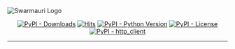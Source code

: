 ![Swarmauri Logo](https://res.cloudinary.com/dbjmpekvl/image/upload/v1730099724/Swarmauri-logo-lockup-2048x757_hww01w.png)

<p align="center">
    <a href="https://pypi.org/project/http_client/">
        <img src="https://img.shields.io/pypi/dm/http_client" alt="PyPI - Downloads"/></a>
    <a href="https://hits.sh/github.com/swarmauri/swarmauri-sdk/tree/master/pkgs/experimental/CanonHttp/">
        <img alt="Hits" src="https://hits.sh/github.com/swarmauri/swarmauri-sdk/tree/master/pkgs/experimental/CanonHttp.svg"/></a>
    <a href="https://pypi.org/project/http_client/">
        <img src="https://img.shields.io/pypi/pyversions/http_client" alt="PyPI - Python Version"/></a>
    <a href="https://pypi.org/project/http_client/">
        <img src="https://img.shields.io/pypi/l/http_client" alt="PyPI - License"/></a>
    <a href="https://pypi.org/project/http_client/">
        <img src="https://img.shields.io/pypi/v/http_client?label=http_client&color=green" alt="PyPI - http_client"/></a>

</p>

---

